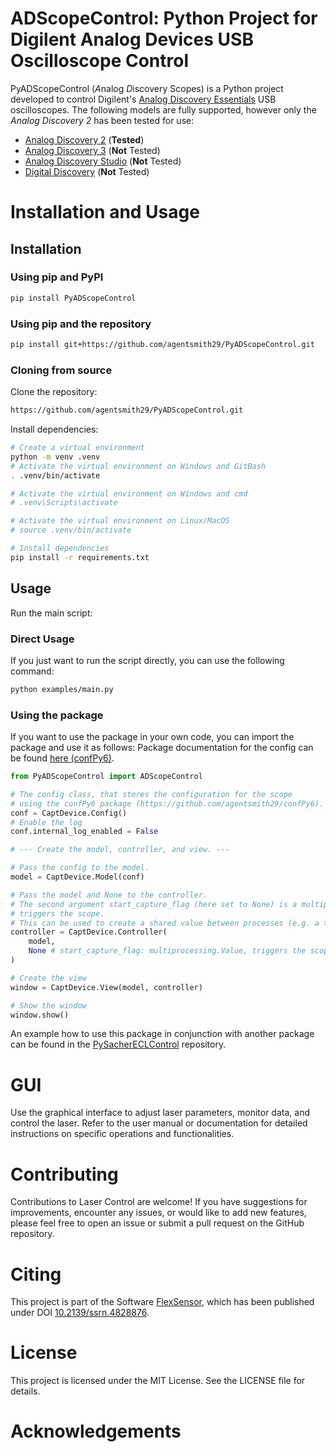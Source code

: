 # ADScopeControl: Python Project for Digilent Analog Devices USB Oscilloscope Control

PyADScopeControl (*A*nalog *D*iscovery Scopes) is a Python project developed to control Digilent's [Analog Discovery 
Essentials](https://digilent.com/reference/test-and-measurement/start) USB oscilloscopes.
The following models are fully supported, however only the *Analog Discovery 2* has been tested for use:
- [Analog Discovery 2](https://digilent.com/reference/test-and-measurement/analog-discovery-2/start) (**Tested**)
- [Analog Discovery 3](https://digilent.com/reference/test-and-measurement/analog-discovery-3/start) (**Not** Tested)
- [Analog Discovery Studio](https://digilent.com/reference/test-and-measurement/analog-discovery-studio/start) (**Not** Tested)
- [Digital Discovery](https://digilent.com/reference/test-and-measurement/digital-discovery/start) (**Not** Tested)	

# Installation and Usage
##  Installation
### Using pip and PyPI

```bash
pip install PyADScopeControl
```

### Using pip and the repository

```bash
pip install git+https://github.com/agentsmith29/PyADScopeControl.git
```
### Cloning from source

Clone the repository:
```bash
https://github.com/agentsmith29/PyADScopeControl.git
```
Install dependencies:

```bash
# Create a virtual environment
python -m venv .venv
# Activate the virtual environment on Windows and GitBash
. .venv/bin/activate

# Activate the virtual environment on Windows and cmd
# .venv\Scripts\activate

# Activate the virtual environment on Linux/MacOS
# source .venv/bin/activate

# Install dependencies
pip install -r requirements.txt
```

## Usage
Run the main script:

### Direct Usage
If you just want to run the script directly, you can use the following command:
```bash
python examples/main.py
```

### Using the package
If you want to use the package in your own code, you can import the package and use it as follows:
Package documentation for the config can be found [here (confPy6)](https://github.com/agentsmith29/confPy6).

```python
from PyADScopeControl import ADScopeControl

# The config class, that stores the configuration for the scope
# using the confPy6 package (https://github.com/agentsmith29/confPy6).
conf = CaptDevice.Config()
# Enable the log
conf.internal_log_enabled = False

# --- Create the model, controller, and view. ---

# Pass the config to the model.
model = CaptDevice.Model(conf) 

# Pass the model and None to the controller.
# The second argument start_capture_flag (here set to None) is a multiprocessing.Value that 
# triggers the scope. 
# This can be used to create a shared value between processes (e.g. a trigger by another process)
controller = CaptDevice.Controller(
    model, 
    None # start_capture_flag: multiprocessing.Value, triggers the scope
)

# Create the view
window = CaptDevice.View(model, controller)

# Show the window
window.show()
```

An example how to use this package in conjunction with another package can be found in 
the [PySacherECLControl](https://github.com/agentsmith29/PySacherECLControl) repository.

# GUI

Use the graphical interface to adjust laser parameters, monitor data, and control the laser.
Refer to the user manual or documentation for detailed instructions on specific operations and functionalities.



# Contributing

Contributions to Laser Control are welcome! If you have suggestions for improvements, encounter any issues, or would 
like to add new features, please feel free to open an issue or submit a pull request on the GitHub repository.


# Citing
This project is part of the Software [FlexSensor](https://github.com/agentsmith29/flexsensor), which has been published under DOI [10.2139/ssrn.4828876](https://doi.org/10.2139/ssrn.4828876).


# License

This project is licensed under the MIT License. See the LICENSE file for details.

# Acknowledgements
